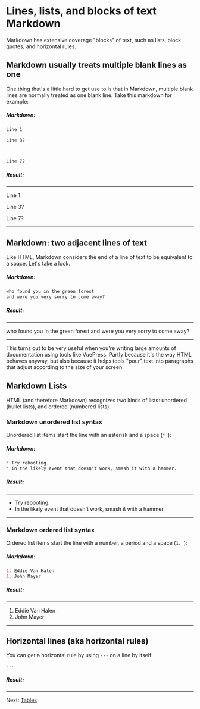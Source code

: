# Lines, lists, and blocks of text Markdown

Markdown has extensive coverage "blocks" of text, such as lists, block quotes, and horizontal rules.

## Markdown usually treats multiple blank lines as one

One thing that's a little hard to get use to is that in Markdown, multiple blank lines are
normally treated as one blank line. Take this markdown for example:

##### Markdown:

```markdown
Line 1

Line 3?



Line 7?
```

##### Result:

***

Line 1

Line 3?



Line 7?
***


## Markdown: two adjacent lines of text 

Like HTML, Markdown considers the end of a line of text to be 
equivalent to a space.
Let's take a look.

##### Markdown:

```markdown
who found you in the green forest
and were you very sorry to come away?
```

##### Result:

***
who found you in the green forest
and were you very sorry to come away?
***

This turns out to be very useful when you're writing large amounts of
documentation using tools like VuePress. Partly because it's the way HTML
behaves anyway, but also because it helps tools "pour" text into paragraphs
that adjust according to the size of your screen.

## Markdown Lists

HTML (and therefore Markdown) recognizes two kinds of lists: unordered (bullet lists),
and ordered (numbered lists).

### Markdown unordered list syntax

Unordered list items start the line with an asterisk and a space (`* `):

##### Markdown:


```markdown
* Try rebooting.
* In the likely event that doesn't work, smash it with a hammer.
```

##### Result:

***
* Try rebooting.
* In the likely event that doesn't work, smash it with a hammer.
***

### Markdown ordered list syntax

Ordered list items start the line with a number, a period and a space (`1. `):

##### Markdown:

```markdown
1. Eddie Van Halen
1. John Mayer
```

##### Result:

***
1. Eddie Van Halen
1. John Mayer
***

## Horizontal lines (aka horizontal rules)

You can get a horizontal rule by using `---` on a line by itself:


```markdown
---
```

##### Result:

---


Next: [Tables](tables.md)





